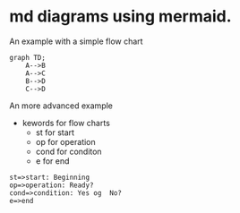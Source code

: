 # md diagrams using mermaid. 
An example with a simple flow chart
```mermaid
graph TD;
    A-->B
    A-->C
    B-->D
    C-->D
```
An more advanced example 
- kewords for flow charts
    - st for start
    - op for operation
    - cond for conditon
    - e for end 
```flow
st=>start: Beginning
op=>operation: Ready?
cond=>condition: Yes og  No?
e=>end
```